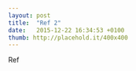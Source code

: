 ```yaml
---
layout: post
title:  "Ref 2"
date:   2015-12-22 16:34:53 +0100
thumb: http://placehold.it/400x400
---
```


Ref